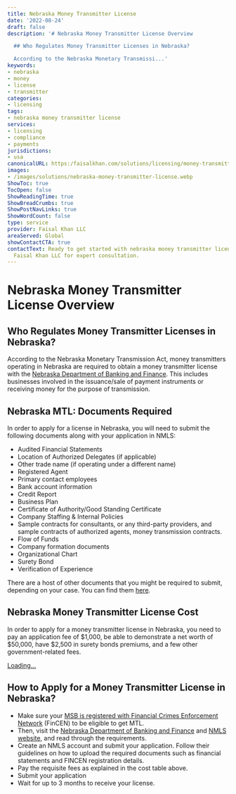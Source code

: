 ```yaml
---
title: Nebraska Money Transmitter License
date: '2022-08-24'
draft: false
description: '# Nebraska Money Transmitter License Overview

  ## Who Regulates Money Transmitter Licenses in Nebraska?

  According to the Nebraska Monetary Transmissi...'
keywords:
- nebraska
- money
- license
- transmitter
categories:
- licensing
tags:
- nebraska money transmitter license
services:
- licensing
- compliance
- payments
jurisdictions:
- usa
canonicalURL: https:/faisalkhan.com/solutions/licensing/money-transmitter-license-mtl/nebraska-money-transmitter-license/
images:
- /images/solutions/nebraska-money-transmitter-license.webp
ShowToc: true
TocOpen: false
ShowReadingTime: true
ShowBreadCrumbs: true
ShowPostNavLinks: true
ShowWordCount: false
type: service
provider: Faisal Khan LLC
areaServed: Global
showContactCTA: true
contactText: Ready to get started with nebraska money transmitter license? Contact
  Faisal Khan LLC for expert consultation.
---
```


# Nebraska Money Transmitter License Overview

## Who Regulates Money Transmitter Licenses in Nebraska?

According to the Nebraska Monetary Transmission Act, money transmitters operating in Nebraska are required to obtain a money transmitter license with the [Nebraska Department of Banking and Finance](https://ndbf.nebraska.gov/). This includes businesses involved in the issuance/sale of payment instruments or receiving money for the purpose of transmission.

## Nebraska MTL: Documents Required

In order to apply for a license in Nebraska, you will need to submit the following documents along with your application in NMLS:

  * Audited Financial Statements
  * Location of Authorized Delegates (if applicable)
  * Other trade name (if operating under a different name)
  * Registered Agent
  * Primary contact employees
  * Bank account information
  * Credit Report
  * Business Plan
  * Certificate of Authority/Good Standing Certificate
  * Company Staffing & Internal Policies
  * Sample contracts for consultants, or any third-party providers, and sample contracts of authorized agents, money transmission contracts.
  * Flow of Funds
  * Company formation documents
  * Organizational Chart
  * Surety Bond
  * Verification of Experience

There are a host of other documents that you might be required to submit, depending on your case. You can find them [here](https://faisalkhan.com/documents-required-for-money-transmitter-license/).

## Nebraska Money Transmitter License Cost

In order to apply for a money transmitter license in Nebraska, you need to pay an application fee of $1,000, be able to demonstrate a net worth of $50,000, have $2,500 in surety bonds premiums, and a few other government-related fees.

[Loading...](https://fkhan.gumroad.com/l/nebraska-money-transmitter-license-cost)

## How to Apply for a Money Transmitter License in Nebraska?

  * Make sure your [MSB is registered with Financial Crimes Enforcement Network](https://faisalkhan.com/knowledge-hub/resources-and-references/fincen-registration/) (FinCEN) to be eligible to get MTL.
  * Then, visit the [Nebraska Department of Banking and Finance](https://ndbf.nebraska.gov/) and [NMLS website](https://nationwidelicensingsystem.org/slr/PublishedStateDocuments/NE-Money-Transmitter-License-Company-New-App-Checklist.pdf), and read through the requirements.
  * Create an NMLS account and submit your application. Follow their guidelines on how to upload the required documents such as financial statements and FINCEN registration details.
  * Pay the requisite fees as explained in the cost table above.
  * Submit your application
  * Wait for up to 3 months to receive your license.